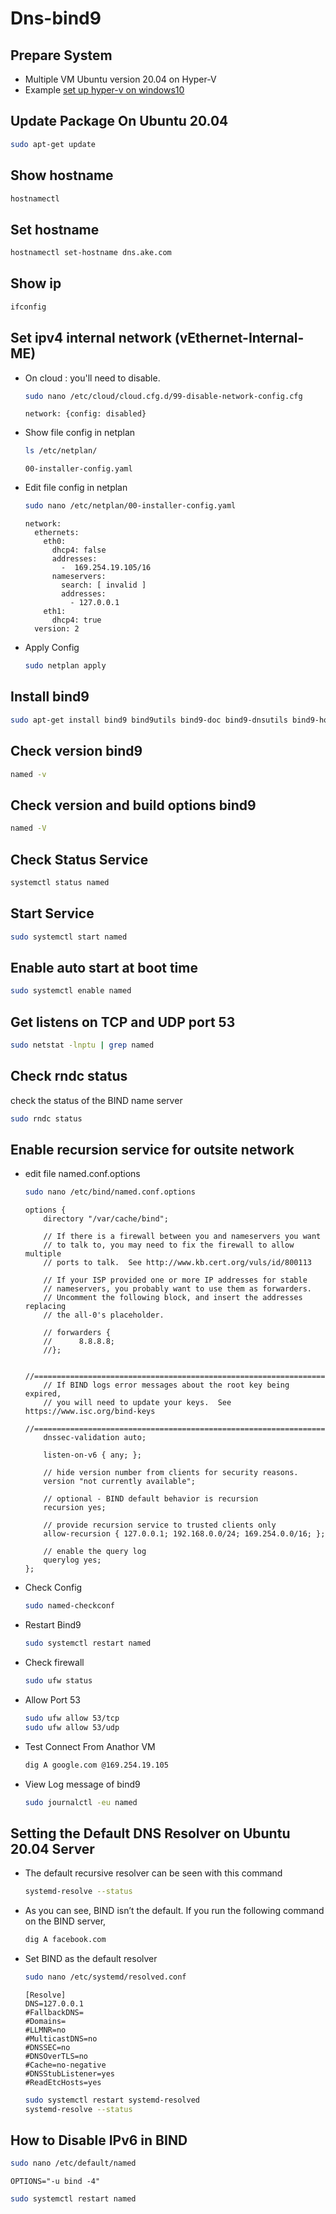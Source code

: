 # **Dns-bind9**

## Prepare System
- Multiple VM Ubuntu version 20.04 on Hyper-V
- Example  [set up hyper-v on windows10]
## Update Package On Ubuntu 20.04
```sh
sudo apt-get update
```
## Show hostname
```sh
hostnamectl
```
## Set hostname
```sh
hostnamectl set-hostname dns.ake.com
```
## Show ip
```sh
ifconfig
```
## Set ipv4 internal network (vEthernet-Internal-ME)
- On cloud : you'll need to disable.
  ```sh
  sudo nano /etc/cloud/cloud.cfg.d/99-disable-network-config.cfg
  ```
  ```console
  network: {config: disabled}
  ```
- Show file config in netplan
  ```sh
  ls /etc/netplan/
  ```
  ```console
  00-installer-config.yaml
  ```
- Edit file config in netplan
  ```sh
  sudo nano /etc/netplan/00-installer-config.yaml
  ```
  ```console
  network:
    ethernets:
      eth0:
        dhcp4: false
        addresses:
          -  169.254.19.105/16
        nameservers:
          search: [ invalid ]
          addresses:
            - 127.0.0.1
      eth1:
        dhcp4: true
    version: 2
  ```
- Apply Config
  ```sh
  sudo netplan apply
  ```
## Install bind9
```sh
sudo apt-get install bind9 bind9utils bind9-doc bind9-dnsutils bind9-host
```
## Check version bind9
```sh
named -v
```
## Check version and build options bind9
```sh
named -V
```
## Check Status Service
```sh
systemctl status named
```
## Start Service
```sh
sudo systemctl start named
```
## Enable auto start at boot time
```sh
sudo systemctl enable named
```
## Get listens on TCP and UDP port 53
```sh
sudo netstat -lnptu | grep named
```
## Check rndc status
check the status of the BIND name server
```sh
sudo rndc status
```
## Enable recursion service for outsite network
- edit file named.conf.options
    ```sh
    sudo nano /etc/bind/named.conf.options
    ```
    ```console
    options {
        directory "/var/cache/bind";

        // If there is a firewall between you and nameservers you want
        // to talk to, you may need to fix the firewall to allow multiple
        // ports to talk.  See http://www.kb.cert.org/vuls/id/800113

        // If your ISP provided one or more IP addresses for stable
        // nameservers, you probably want to use them as forwarders.
        // Uncomment the following block, and insert the addresses replacing
        // the all-0's placeholder.

        // forwarders {
        //      8.8.8.8;
        //};

        //========================================================================
        // If BIND logs error messages about the root key being expired,
        // you will need to update your keys.  See https://www.isc.org/bind-keys
        //========================================================================
        dnssec-validation auto;

        listen-on-v6 { any; };

        // hide version number from clients for security reasons.
        version "not currently available";

        // optional - BIND default behavior is recursion
        recursion yes;

        // provide recursion service to trusted clients only
        allow-recursion { 127.0.0.1; 192.168.0.0/24; 169.254.0.0/16; };

        // enable the query log
        querylog yes;
    };
    ```
-  Check Config
    ```sh
    sudo named-checkconf
    ```
- Restart Bind9
   ```sh
   sudo systemctl restart named
   ```
- Check firewall
  ```sh
  sudo ufw status
  ```
- Allow Port 53
  ```sh
  sudo ufw allow 53/tcp
  sudo ufw allow 53/udp
  ```
- Test Connect From Anathor VM
  ```sh
  dig A google.com @169.254.19.105
  ```
- View Log message of bind9
  ```sh
  sudo journalctl -eu named
  ```
## Setting the Default DNS Resolver on Ubuntu 20.04 Server
- The default recursive resolver can be seen with this command
  ```sh
  systemd-resolve --status
  ```
- As you can see, BIND isn’t the default. If you run the following command on the BIND server,
  ```sh
  dig A facebook.com
  ```
- Set BIND as the default resolver
  ```sh
  sudo nano /etc/systemd/resolved.conf
  ```
  ```console
  [Resolve]
  DNS=127.0.0.1
  #FallbackDNS=
  #Domains=
  #LLMNR=no
  #MulticastDNS=no
  #DNSSEC=no
  #DNSOverTLS=no
  #Cache=no-negative
  #DNSStubListener=yes
  #ReadEtcHosts=yes
  ```
  ```sh
  sudo systemctl restart systemd-resolved
  systemd-resolve --status
  ```

## How to Disable IPv6 in BIND
```sh
sudo nano /etc/default/named
```
```console
OPTIONS="-u bind -4"
```
```sh
sudo systemctl restart named
```

[set up hyper-v on windows10]: <https://github.com/EknarongAphiphutthikul/Hyper-V>